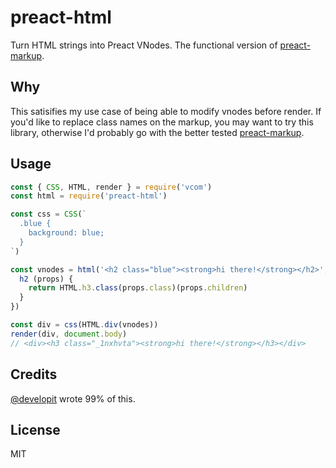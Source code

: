 
# preact-html

  Turn HTML strings into Preact VNodes. The functional version of [preact-markup](https://github.com/developit/preact-markup).

## Why

  This satisifies my use case of being able to modify vnodes before render. If you'd like to replace class names on the markup, you may want to try this library, otherwise I'd probably go with the better tested [preact-markup](https://github.com/developit/preact-markup).

## Usage

```js
const { CSS, HTML, render } = require('vcom')
const html = require('preact-html')

const css = CSS(`
  .blue {
    background: blue;
  }
`)

const vnodes = html('<h2 class="blue"><strong>hi there!</strong></h2>', {
  h2 (props) {
    return HTML.h3.class(props.class)(props.children)
  }
})

const div = css(HTML.div(vnodes))
render(div, document.body)
// <div><h3 class="_1nxhvta"><strong>hi there!</strong></h3></div>
```

## Credits

  [@developit](https://github.com/developit) wrote 99% of this.

## License

MIT
